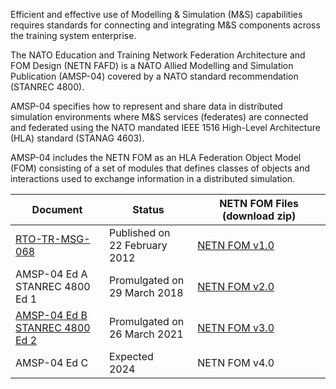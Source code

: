Efficient and effective use of Modelling & Simulation (M&S) capabilities requires standards for connecting and integrating M&S components across the training system enterprise.

The NATO Education and Training Network Federation Architecture and FOM Design (NETN FAFD) is a NATO Allied Modelling and Simulation Publication (AMSP-04) covered by a NATO standard recommendation (STANREC 4800). 

AMSP-04 specifies how to represent and share data in distributed simulation environments where M&S services (federates) are connected and federated using the NATO mandated IEEE 1516 High-Level Architecture (HLA) standard (STANAG 4603).

AMSP-04 includes the NETN FOM as an HLA Federation Object Model (FOM) consisting of a set of modules that defines classes of objects and interactions used to exchange information in a distributed simulation.

| Document  | Status | NETN FOM Files (download zip)|
| --- | --- | --- |
|[RTO-TR-MSG-068](https://www.sto.nato.int/publications/STO%20Technical%20Reports/RTO-TR-MSG-068/$$TR-MSG-068-ALL.pdf)|Published on<br/>22 February 2012| [NETN FOM v1.0](./fom-versions/NETNFOMv1.0.zip)| 
|AMSP-04 Ed A <br/>STANREC 4800 Ed 1|Promulgated on<br/>29 March 2018| [NETN FOM v2.0](./fom-versions/NETNFOMv2.0.zip)| 
|[AMSP-04 Ed B](https://nso.nato.int/nso/nsdd/APdetails.html?APNo=3159&LA=EN) <br/>[STANREC 4800 Ed 2](https://nso.nato.int/nso/nsdd/stanrecdetails.html?idCover=9434)|Promulgated on<br/>26 March 2021| [NETN FOM v3.0](./fom-versions/NETNFOMv3.0.zip)| 
|AMSP-04 Ed C| Expected <br/>2024 | NETN FOM v4.0 |
